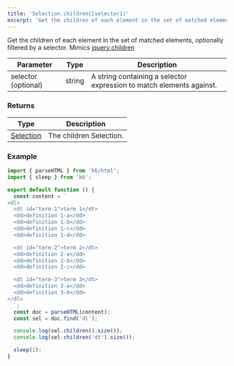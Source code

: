 ```yaml
---
title: 'Selection.children([selector])'
excerpt: 'Get the children of each element in the set of matched elements, optionally filtered by a selector.'
---
```


Get the children of each element in the set of matched elements, optionally filtered by a selector.
Mimics [jquery.children](https://api.jquery.com/children/)

| Parameter           | Type   | Description                                                          |
| ------------------- | ------ | -------------------------------------------------------------------- |
| selector (optional) | string | A string containing a selector expression to match elements against. |

### Returns

| Type                                           | Description             |
| ---------------------------------------------- | ----------------------- |
| [Selection](/javascript-api/v0-31/k6-html/selection) | The children Selection. |

### Example

<CodeGroup labels={[]}>

```javascript
import { parseHTML } from 'k6/html';
import { sleep } from 'k6';

export default function () {
  const content = `
<dl>
  <dt id="term-1">term 1</dt>
  <dd>definition 1-a</dd>
  <dd>definition 1-b</dd>
  <dd>definition 1-c</dd>
  <dd>definition 1-d</dd>

  <dt id="term-2">term 2</dt>
  <dd>definition 2-a</dd>
  <dd>definition 2-b</dd>
  <dd>definition 2-c</dd>

  <dt id="term-3">term 3</dt>
  <dd>definition 3-a</dd>
  <dd>definition 3-b</dd>
</dl>
  `;
  const doc = parseHTML(content);
  const sel = doc.find('dl');

  console.log(sel.children().size());
  console.log(sel.children('dt').size());

  sleep(1);
}
```

</CodeGroup>
